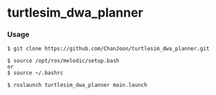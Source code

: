 # turtlesim_dwa_planner
### Usage
```
$ git clone https://github.com/ChanJoon/turtlesim_dwa_planner.git

$ source /opt/ros/melodic/setup.bash
or
$ source ~/.bashrc

$ roslaunch turtlesim_dwa_planner main.launch
```
